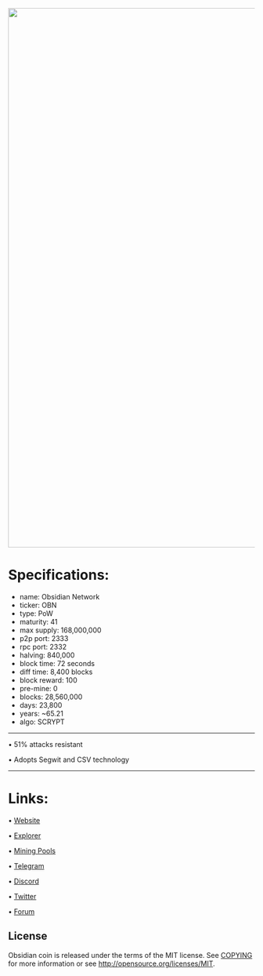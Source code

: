 ﻿<img width="1100" src="https://obsidiancoin.org/assets/img/07/1024.png">



Specifications:
==================

- name: Obsidian Network
- ticker: OBN
- type: PoW
- maturity: 41
- max supply: 168,000,000
- p2p port: 2333
- rpc port: 2332
- halving: 840,000
- block time: 72 seconds
- diff time: 8,400 blocks
- block reward: 100
- pre-mine: 0
- blocks: 28,560,000
- days: 23,800
- years: ~65.21
- algo: SCRYPT

---


• 51% attacks resistant

• Adopts Segwit and CSV technology

---





Links:
==================

• [Website](https://obsidiancoin.org/)

• [Explorer](https://obsidianexplorer.org/)

• [Mining Pools](https://miningpoolstats.stream/obsidian)

• [Telegram](http://t.me/+ymOsL0KmIJA5MTg0)

• [Discord](https://discord.gg/Myp7Bf45DN)

• [Twitter](https://twitter.com/obsidianrelease)

• [Forum](https://obsidianforum.site/)




License
-------

Obsidian coin is released under the terms of the MIT license. See [COPYING](COPYING) for more
information or see http://opensource.org/licenses/MIT.

